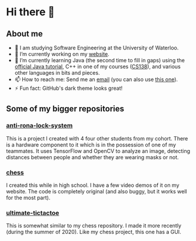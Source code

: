 # Hi there 👋

## About me
- 🏫 I am studying Software Engineering at the University of Waterloo.
- 🔭 I’m currently working on my [website](https://dxaviud.github.io/). 
- 🌱 I’m currently learning Java (the second time to fill in gaps) using the [official Java tutorial](https://docs.oracle.com/javase/tutorial/index.html), C++ in one of my courses ([CS138](https://ucalendar.uwaterloo.ca/2122/COURSE/course-CS.html#CS138)), and various other languages in bits and pieces.
- 📫 How to reach me: Send me an [email](mailto:dxaviud@uwaterloo.ca) (you can also use [this one](mailto:d83xu@uwaterloo)).
- ⚡ Fun fact: GitHub's dark theme looks great!

## Some of my bigger repositories

### [anti-rona-lock-system](https://github.com/dxaviud/anti-rona-lock-system) 
This is a project I created with 4 four other students from my cohort. There is a hardware component to it which is in the possession of one of my teammates. It uses TensorFlow and OpenCV to analyze an image, detecting distances between people and whether they are wearing masks or not.

### [chess](https://github.com/dxaviud/chess)
I created this while in high school. I have a few video demos of it on my website. The code is completely original (and also buggy, but it works well for the most part).

### [ultimate-tictactoe](https://github.com/dxaviud/ultimate-tictactoe)
This is somewhat similar to my chess repository. I made it more recently (during the summer of 2020). Like my chess project, this one has a GUI.

<!--
- ⚡ Fun fact: ...
- 👯 I’m looking to collaborate on ...
- 🤔 I’m looking for help with ...
- 💬 Ask me about ...
-->
